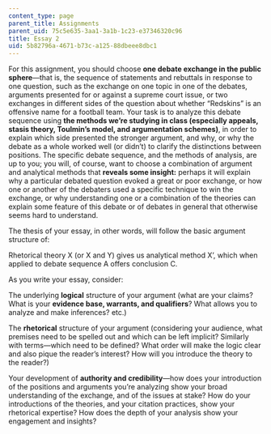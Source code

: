```yaml
---
content_type: page
parent_title: Assignments
parent_uid: 75c5e635-3aa1-3a1b-1c23-e37346320c96
title: Essay 2
uid: 5b82796a-4671-b73c-a125-88dbeee8dbc1
---
```


For this assignment, you should choose **one debate exchange in the public sphere**—that is, the sequence of statements and rebuttals in response to one question, such as the exchange on one topic in one of the debates, arguments presented for or against a supreme court issue, or two exchanges in different sides of the question about whether “Redskins” is an offensive name for a football team. Your task is to analyze this debate sequence using **the methods we’re studying in class (especially appeals, stasis theory, Toulmin’s model, and argumentation schemes)**, in order to explain which side presented the stronger argument, and why, or why the debate as a whole worked well (or didn’t) to clarify the distinctions between positions. The specific debate sequence, and the methods of analysis, are up to you; you will, of course, want to choose a combination of argument and analytical methods that **reveals some insight:** perhaps it will explain why a particular debated question evoked a great or poor exchange, or how one or another of the debaters used a specific technique to win the exchange, or why understanding one or a combination of the theories can explain some feature of this debate or of debates in general that otherwise seems hard to understand.

The thesis of your essay, in other words, will follow the basic argument structure of:

Rhetorical theory X (or X and Y) gives us analytical method X’, which when applied to debate sequence A offers conclusion C.

As you write your essay, consider:

The underlying **logical** structure of your argument (what are your claims? What is your **evidence base, warrants, and qualifiers**? What allows you to analyze and make inferences? etc.)

The **rhetorical** structure of your argument (considering your audience, what premises need to be spelled out and which can be left implicit? Similarly with terms—which need to be defined? What order will make the logic clear and also pique the reader’s interest? How will you introduce the theory to the reader?)

Your development of **authority and credibility**—how does your introduction of the positions and arguments you’re analyzing show your broad understanding of the exchange, and of the issues at stake? How do your introductions of the theories, and your citation practices, show your rhetorical expertise? How does the depth of your analysis show your engagement and insights?